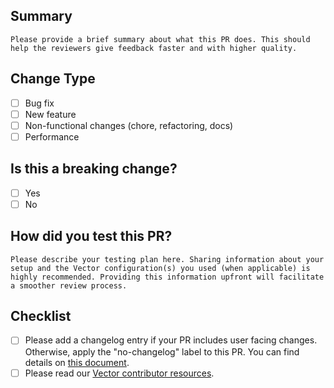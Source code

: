 <!--
  Your PR title must conform to the conventional commit spec:
  https://www.conventionalcommits.org/en/v1.0.0/

  <type>(<scope>)!: <description>

  * `type` = chore, enhancement, feat, fix, docs, revert
  * `!` = OPTIONAL: signals a breaking change
  * `scope` = Optional when `type` is "chore" or "docs", available scopes https://github.com/vectordotdev/vector/blob/master/.github/workflows/semantic.yml#L31
  * `description` = short description of the change

Examples:

  * enhancement(file source): Add `sort` option to sort discovered files
  * feat(new source): Initial `statsd` source
  * fix(file source): Fix a bug discovering new files
  * chore(external docs): Clarify `batch_size` option
-->

## Summary
`Please provide a brief summary about what this PR does.
This should help the reviewers give feedback faster and with higher quality.`

## Change Type
- [ ] Bug fix
- [ ] New feature
- [ ] Non-functional changes (chore, refactoring, docs)
- [ ] Performance

## Is this a breaking change?
- [ ] Yes
- [ ] No

## How did you test this PR?
`Please describe your testing plan here.
Sharing information about your setup and the Vector configuration(s) you used (when applicable) is highly recommended.
Providing this information upfront will facilitate a smoother review process.`

## Checklist
- [ ] Please add a changelog entry if your PR includes user facing changes. Otherwise, apply the "no-changelog" label to this PR. You can find details on [this document](https://github.com/vectordotdev/vector/blob/master/changelog.d/README.md).
- [ ] Please read our [Vector contributor resources](https://github.com/vectordotdev/vector/tree/master/docs#getting-started).
